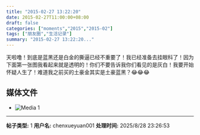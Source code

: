 ```yaml
---
title: "2015-02-27 13:22:20"
date: 2015-02-27T11:00:00+08:00
draft: false
categories: ["moments","2015","2015-02"]
tags: ["朋友圈","生活记录"]
summary: "2015-02-27 13:22:20..."
---
```


天啦噜！到底是蓝黑还是白金的撕逼已经不重要了！我已经准备去挂眼科了！因为下面第一张图我看起来就是透明的！你们不要告诉我你们看见的是灰白！我要开始怀疑人生了！难道我之前买的土豪金其实是土豪蓝黑？😂😂😂

## 媒体文件

- ![Media 1](/Moments/photos/2015-02-27/201502271322200.jpg)

---

**帖子类型:** 1
**用户名:** chenxueyuan001
**处理时间:** 2025/8/28 23:26:53